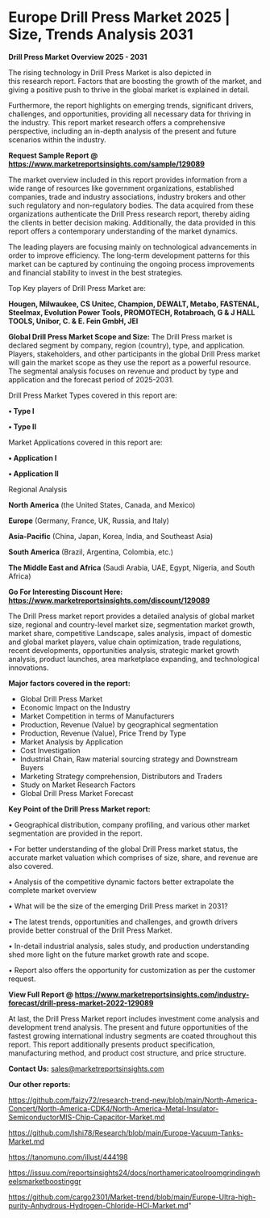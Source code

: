  # Europe Drill Press Market 2025 | Size, Trends Analysis 2031

<Strong> Drill Press Market Overview 2025 - 2031</strong>

The rising technology in Drill Press Market is also depicted in this research report. Factors that are boosting the growth of the market, and giving a positive push to thrive in the global market is explained in detail.

Furthermore, the report highlights on emerging trends, significant drivers, challenges, and opportunities, providing all necessary data for thriving in the industry. This report market research offers a comprehensive perspective, including an in-depth analysis of the present and future scenarios within the industry.

<strong>Request Sample Report @ <a href=https://www.marketreportsinsights.com/sample/129089>https://www.marketreportsinsights.com/sample/129089</a></strong>

The market overview included in this report provides information from a wide range of resources like government organizations, established companies, trade and industry associations, industry brokers and other such regulatory and non-regulatory bodies. The data acquired from these organizations authenticate the Drill Press research report, thereby aiding the clients in better decision making. Additionally, the data provided in this report offers a contemporary understanding of the market dynamics.

The leading players are focusing mainly on technological advancements in order to improve efficiency. The long-term development patterns for this market can be captured by continuing the ongoing process improvements and financial stability to invest in the best strategies.

Top Key players of Drill Press Market are:

<strong>Hougen, Milwaukee, CS Unitec, Champion, DEWALT, Metabo, FASTENAL, Steelmax, Evolution Power Tools, PROMOTECH, Rotabroach, G & J HALL TOOLS, Unibor, C. & E. Fein GmbH, JEI</strong>

<strong><b>Global Drill Press Market Scope and Size:</b></strong>
The Drill Press market is declared segment by company, region (country), type, and application. Players, stakeholders, and other participants in the global Drill Press market will gain the market scope as they use the report as a powerful resource. The segmental analysis focuses on revenue and product by type and application and the forecast period of 2025-2031.

Drill Press Market Types covered in this report are:

<strong>• Type I

• Type II</strong>

Market Applications covered in this report are:

<strong>• Application I

• Application II</strong> 

Regional Analysis

<strong>North America</strong> (the United States, Canada, and Mexico)

<strong>Europe</strong> (Germany, France, UK, Russia, and Italy)

<strong>Asia-Pacific</strong> (China, Japan, Korea, India, and Southeast Asia)

<strong>South America</strong> (Brazil, Argentina, Colombia, etc.)

<strong>The Middle East and Africa</strong> (Saudi Arabia, UAE, Egypt, Nigeria, and South Africa)

<strong>Go For Interesting Discount Here: <a href=https://www.marketreportsinsights.com/discount/129089>https://www.marketreportsinsights.com/discount/129089</a></strong>

The Drill Press market report provides a detailed analysis of global market size, regional and country-level market size, segmentation market growth, market share, competitive Landscape, sales analysis, impact of domestic and global market players, value chain optimization, trade regulations, recent developments, opportunities analysis, strategic market growth analysis, product launches, area marketplace expanding, and technological innovations.

<strong><b>Major factors covered in the report:</b></strong>
<ul>
  <li>Global Drill Press Market </li>
  <li>Economic Impact on the Industry</li>
  <li>Market Competition in terms of Manufacturers</li>
  <li>Production, Revenue (Value) by geographical segmentation</li>
  <li>Production, Revenue (Value), Price Trend by Type</li>
  <li>Market Analysis by Application</li>
  <li>Cost Investigation</li>
  <li>Industrial Chain, Raw material sourcing strategy and Downstream Buyers</li>
  <li>Marketing Strategy comprehension, Distributors and Traders</li>
  <li>Study on Market Research Factors</li>
  <li>Global Drill Press Market Forecast</li>
</ul>

<strong><b>Key Point of the Drill Press Market report:</b></strong>

• Geographical distribution, company profiling, and various other market segmentation are provided in the report.

• For better understanding of the global Drill Press market status, the accurate market valuation which comprises of size, share, and revenue are also covered.

• Analysis of the competitive dynamic factors better extrapolate the complete market overview

• What will be the size of the emerging Drill Press market in 2031?

• The latest trends, opportunities and challenges, and growth drivers provide better construal of the Drill Press Market.

• In-detail industrial analysis, sales study, and production understanding shed more light on the future market growth rate and scope.

• Report also offers the opportunity for customization as per the customer request.

<strong><b>View Full Report @ <a href=https://www.marketreportsinsights.com/industry-forecast/drill-press-market-2022-129089>https://www.marketreportsinsights.com/industry-forecast/drill-press-market-2022-129089</a></b></strong>


At last, the Drill Press Market report includes investment come analysis and development trend analysis. The present and future opportunities of the fastest growing international industry segments are coated throughout this report. This report additionally presents product specification, manufacturing method, and product cost structure, and price structure.

<strong>Contact Us:</strong>
sales@marketreportsinsights.com

<strong>Our other reports:</strong>

<a href=https://github.com/faizy72/research-trend-new/blob/main/North-America-Concert/North-America-CDK4/North-America-Metal-Insulator-SemiconductorMIS-Chip-Capacitor-Market.md>https://github.com/faizy72/research-trend-new/blob/main/North-America-Concert/North-America-CDK4/North-America-Metal-Insulator-SemiconductorMIS-Chip-Capacitor-Market.md</a>

<a href=https://github.com/Ishi78/Research/blob/main/Europe-Vacuum-Tanks-Market.md>https://github.com/Ishi78/Research/blob/main/Europe-Vacuum-Tanks-Market.md</a>

<a href=https://tanomuno.com/illust/444198>https://tanomuno.com/illust/444198</a>

<a href=https://issuu.com/reportsinsights24/docs/northamericatoolroomgrindingwheelsmarketboostinggr>https://issuu.com/reportsinsights24/docs/northamericatoolroomgrindingwheelsmarketboostinggr</a>

<a href=https://github.com/cargo2301/Market-trend/blob/main/Europe-Ultra-high-purity-Anhydrous-Hydrogen-Chloride-HCl-Market.md>https://github.com/cargo2301/Market-trend/blob/main/Europe-Ultra-high-purity-Anhydrous-Hydrogen-Chloride-HCl-Market.md</a>"
